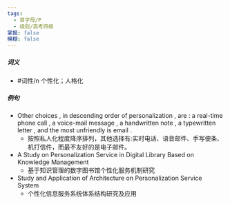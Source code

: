 ```yaml
---
tags:
  - 首字母/P
  - 级别/高考四级
掌握: false
模糊: false
---
```

##### 词义
- #词性/n  个性化；人格化
##### 例句
- Other choices , in descending order of personalization , are : a real-time phone call , a voice-mail message , a handwritten note , a typewritten letter , and the most unfriendly is email .
	- 按照私人化程度降序排列，其他选择有:实时电话、语音邮件、手写便条、机打信件，而最不友好的是电子邮件。
- A Study on Personalization Service in Digital Library Based on Knowledge Management
	- 基于知识管理的数字图书馆个性化服务机制研究
- Study and Application of Architecture on Personalization Service System
	- 个性化信息服务系统体系结构研究及应用
